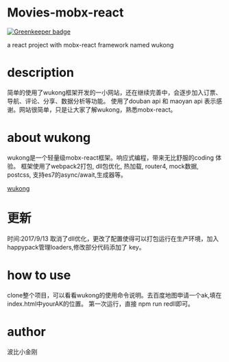 # Movies-mobx-react

[![Greenkeeper badge](https://badges.greenkeeper.io/cbbfcd/Movies-mobx-react.svg)](https://greenkeeper.io/)

a react project with mobx-react framework named wukong

# description
简单的使用了wukong框架开发的一小网站，还在继续完善中，会逐步加入订票、导航、评论、分享、数据分析等功能。
使用了douban api 和 maoyan api 表示感谢。网站很简单，只是让大家了解wukong，熟悉mobx-react。

# about wukong
wukong是一个轻量级mobx-react框架。响应式编程，带来无比舒服的coding 体验。
框架使用了webpack2打包, dll包优化, 热加载, router4, mock数据, postcss, 支持es7的async/await,生成器等。 

<a href="https://github.com/cbbfcd/wukong.git">wukong</a>

# 更新

时间:2017/9/13   取消了dll优化，更改了配置使得可以打包运行在生产环境，加入happypack管理loaders,修改部分代码添加了 key。

# how to use
clone整个项目，可以看看wukong的使用命令说明。去百度地图申请一个ak,填在index.html中yourAK的位置。
第一次运行，直接 npm run redll即可。

# author
波比小金刚
